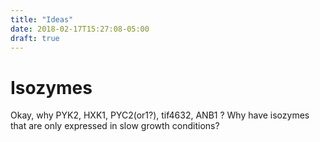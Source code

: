 ```yaml
---
title: "Ideas"
date: 2018-02-17T15:27:08-05:00
draft: true
---
```



# Isozymes

Okay, why PYK2, HXK1, PYC2(or1?), tif4632, ANB1 ? Why have isozymes
that are only expressed in slow growth conditions?


